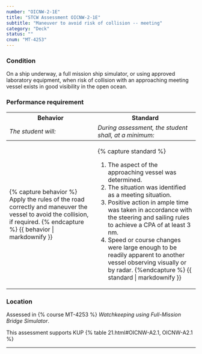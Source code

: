 ```yaml
---
number: "OICNW-2-1E"
title: "STCW Assessment OICNW-2-1E"
subtitle: "Maneuver to avoid risk of collision -- meeting"
category: "Deck"
status: ""
cnum: "MT-4253"
---
```

### Condition

On a ship underway, a full mission ship simulator, or using approved laboratory equipment, when risk of collision with an approaching meeting vessel exists in good visibility in the open ocean.

### Performance requirement 

<table width='100%' class='Guidelines'>
 <thead>
 <tr>
     <th class='thirty'>Behavior</th>
     <th class='seventy'>Standard</th>
 </tr>
 <tr>
     <td><em>The student will:</em></td>
     <td><em>During assessment, the student shall, at a minimum:</em></td>
 </tr>
 </thead>
 <tbody>
 

<tr><td>

{% capture behavior %}
Apply the rules of the road correctly and maneuver the vessel to avoid the collision, if required.
{% endcapture %}
{{ behavior | markdownify }}

</td><td>

{% capture standard %}
1. The aspect of the approaching vessel was determined.
2. The situation was identified as a meeting situation.
3. Positive action in ample time was taken in accordance with the steering and sailing rules to achieve a CPA of at least 3 nm.
4. Speed or course changes were large enough to be readily apparent to another vessel observing visually or by radar.
{%endcapture %}
{{ standard | markdownify }}

</td></tr>



 </tbody>
 </table>

### Location

Assessed in  {% course  MT-4253 %}  *Watchkeeping using Full-Mission Bridge Simulator*.

This assessment supports KUP {% table 21.html#OICNW-A2.1, OICNW-A2.1 %}

***

